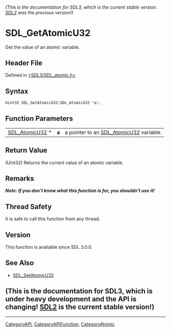 ###### (This is the documentation for SDL3, which is the current stable version. [SDL2](https://wiki.libsdl.org/SDL2/) was the previous version!)
# SDL_GetAtomicU32

Get the value of an atomic variable.

## Header File

Defined in [<SDL3/SDL_atomic.h>](https://github.com/libsdl-org/SDL/blob/main/include/SDL3/SDL_atomic.h)

## Syntax

```c
Uint32 SDL_GetAtomicU32(SDL_AtomicU32 *a);
```

## Function Parameters

|                                  |       |                                                          |
| -------------------------------- | ----- | -------------------------------------------------------- |
| [SDL_AtomicU32](SDL_AtomicU32) * | **a** | a pointer to an [SDL_AtomicU32](SDL_AtomicU32) variable. |

## Return Value

(Uint32) Returns the current value of an atomic variable.

## Remarks

***Note: If you don't know what this function is for, you shouldn't use
it!***

## Thread Safety

It is safe to call this function from any thread.

## Version

This function is available since SDL 3.0.0.

## See Also

- [SDL_SetAtomicU32](SDL_SetAtomicU32)


## (This is the documentation for SDL3, which is under heavy development and the API is changing! [SDL2](https://wiki.libsdl.org/SDL2/) is the current stable version!)



----
[CategoryAPI](CategoryAPI), [CategoryAPIFunction](CategoryAPIFunction), [CategoryAtomic](CategoryAtomic)

